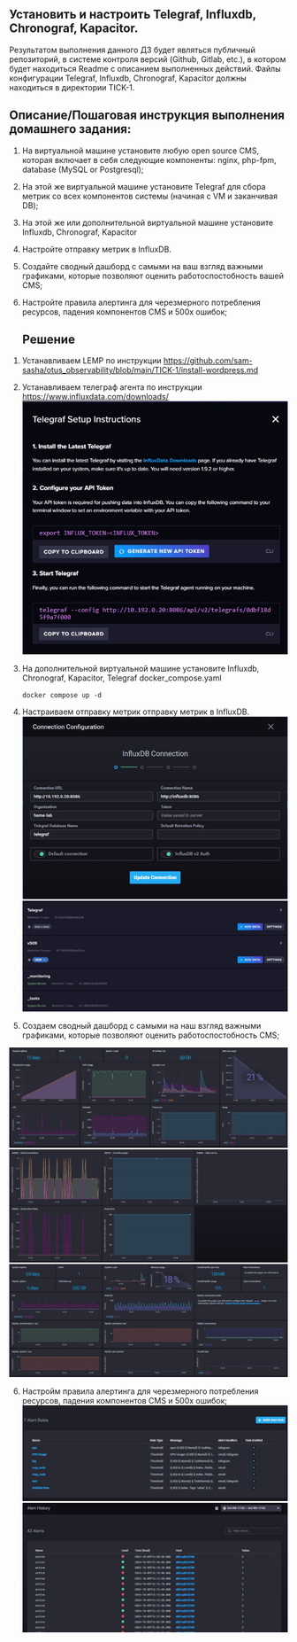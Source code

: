 ## Установить и настроить Telegraf, Influxdb, Chronograf, Kapacitor.

Результатом выполнения данного ДЗ будет являться публичный репозиторий, в системе контроля версий (Github, Gitlab, etc.), в котором будет находиться Readme с описанием выполненных действий. Файлы конфигурации Telegraf, Influxdb, Chronograf, Kapacitor должны находиться в директории TICK-1.

## Описание/Пошаговая инструкция выполнения домашнего задания:

1. На виртуальной машине установите любую open source CMS, которая включает в себя следующие компоненты: nginx, php-fpm, database (MySQL or Postgresql);
2. На этой же виртуальной машине установите Telegraf для сбора метрик со всех компонентов системы (начиная с VM и заканчивая DB);
3. На этой же или дополнительной виртуальной машине установите Influxdb, Chronograf, Kapacitor
4. Настройте отправку метрик в InfluxDB.
5. Создайте сводный дашборд с самыми на ваш взгляд важными графиками, которые позволяют оценить работоспостобность вашей CMS;
6. Настройте правила алертинга для черезмерного потребления ресурсов, падения компонентов CMS и 500х ошибок;

   ## Решение

 1)   Устанавливаем LEMP по инструкции  https://github.com/sam-sasha/otus_observability/blob/main/TICK-1/install-wordpress.md
    

 2) Устанавливаем телеграф агента по инструкции https://www.influxdata.com/downloads/
![Alt text](../img/telegrafsetup.jpg?raw=true "telegrafsetup")

 3) На дополнительной виртуальной машине установите Influxdb, Chronograf, Kapacitor, Telegraf
    docker_compose.yaml
    ````
    docker compose up -d
    ````
    

 4) Настраиваем отправку метрик отправку метрик в InfluxDB.
![Alt text](../img/influx-connection.jpg?raw=true "influx-connection")
![Alt text](../img/systembucket.jpg?raw=true "systembucket")

5) Создаем сводный дашборд с самыми на наш взгляд важными графиками, которые позволяют оценить работоспостобность CMS;
   
 ![Alt text](../img/system1.jpg?raw=true "system1")
 ![Alt text](../img/nginx.jpg?raw=true "nginx")
 ![Alt text](../img/mysql.jpg?raw=true "mysql")

 6) Настройм правила алертинга для черезмерного потребления ресурсов, падения компонентов CMS и 500х ошибок;
     ![Alt text](../img/alert-kapas.jpg?raw=true "alert-kapas")
      ![Alt text](../img/alert-kapas1.jpg?raw=true "alert-kapas1")
 
 
